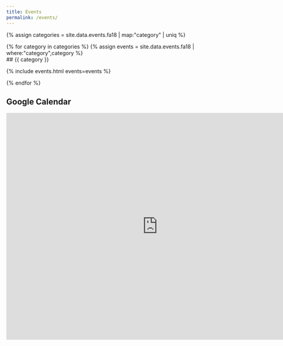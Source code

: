 ```yaml
---
title: Events
permalink: /events/
---
```



{% assign categories = site.data.events.fa18 | map:"category" | uniq %}
<div class="events">
{% for category in categories %}
{% assign events = site.data.events.fa18 | where:"category",category %}

<div markdown="1" class="event-category">
## {{ category }}

{% include events.html events=events %}

</div>

{% endfor %}

</div>

## Google Calendar

<div class="google-calendar">
<iframe
src="https://calendar.google.com/calendar/b/1/embed?showTitle=0&amp;showPrint=0&amp;height=600&amp;wkst=1&amp;bgcolor=%23FFFFFF&amp;src=berkeley.edu_rv641pmt9o13qnh1ss4uib78bs%40group.calendar.google.com&amp;color=%23B1440E&amp;ctz=America%2FLos_Angeles"
style="border-width:0" width="800" height="600" frameborder="0"
scrolling="no"></iframe>
</div>
